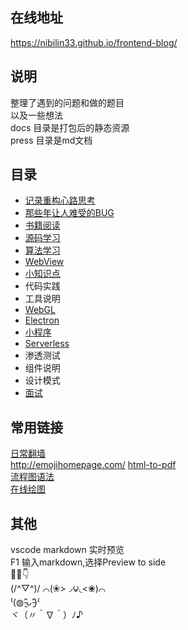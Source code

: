 
## 在线地址 
https://nibilin33.github.io/frontend-blog/     
## 说明     
整理了遇到的问题和做的题目         
以及一些想法   
docs 目录是打包后的静态资源         
press 目录是md文档           
## 目录 
- [记录重构心路思考](https://github.com/nibilin33/frontend-blog/blob/master/press/guide/solution.md)    
- [那些年让人难受的BUG](https://github.com/nibilin33/frontend-blog/blob/master/press/guide/promto.md)   
- [书籍阅读](https://github.com/nibilin33/frontend-blog/blob/master/press/guide/book.md)  
- [源码学习](https://github.com/nibilin33/frontend-blog/blob/master/press/guide/code.md)  
- [算法学习](https://github.com/nibilin33/frontend-blog/blob/master/press/guide/algorithm.md)    
- [WebView](https://github.com/nibilin33/frontend-blog/blob/master/press/guide/webview.md)   
- [小知识点](https://github.com/nibilin33/frontend-blog/blob/master/press/guide/knowledge.md)        
- 代码实践  
- 工具说明  
- [WebGL](https://github.com/nibilin33/frontend-blog/blob/master/press/guide/webgl.md) 
- [Electron](https://github.com/nibilin33/frontend-blog/blob/master/press/guide/electron.md)      
- [小程序](https://github.com/nibilin33/frontend-blog/blob/master/press/guide/min-routine.md)               
- [Serverless](https://github.com/nibilin33/frontend-blog/blob/master/press/guide/serverless.md)               
- 渗透测试      
- 组件说明   
- 设计模式       
- [面试](https://github.com/nibilin33/frontend-blog/blob/master/press/guide/interview.md)      
## 常用链接
[日常翻墙](https://raw.githubusercontent.com/baibaip/tools/8aca6b35aa6ccd070ff2a5c9ad4b2665d27cb3fa/shadowsocks/gui-config.json)           
http://emojihomepage.com/
[html-to-pdf](https://www.ilovepdf.com/html-to-pdf)       
[流程图语法](https://flowchart.vuepress.ulivz.com/#usage)      
[在线绘图](https://c.runoob.com/more/shapefly-diagram/)     
## 其他      
vscode markdown 实时预览            
F1 输入markdown,选择Preview to side         
🔞🙉👇     
 (/^▽^)/
⌒(❀>◞౪◟<❀)⌒  
⁽(◍˃̵͈̑ᴗ˂̵͈̑)⁽    
ヾ（〃＾∇＾）ﾉ♪